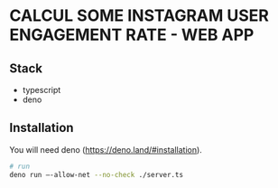 # CALCUL SOME INSTAGRAM USER ENGAGEMENT RATE - WEB APP

## Stack

- typescript
- deno

## Installation

You will need deno (https://deno.land/#installation).

```bash
# run
deno run —-allow-net --no-check ./server.ts
```
